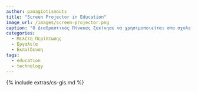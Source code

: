 ```yaml
---
author: panagiotismouts
title: "Screen Projector in Education"
image_url: /images/screen-projector.png
caption: "Ο Διαδραστικός Πίνακας ξεκίνησε να χρησιμοποιείται στα σχολεία ως ένα εργαλείο ενίσχυσης της εκμάθησης των μαθητών. Στην μελέτη περίπτωσης αυτή αναλύεται η χρησιμότητα του διαδραστικού πίνακα, με το χαρακτηριστικό παράδειγμα "τα παιδιά πλέον μαθαίνουν καλύτερα με τη χρήση πιο οικείων προς αυτούς μέσων." "
categories:
  - Μελέτη Περίπτωσης
  - Εργαλεία
  - Εκπαίδευση
tags:
  - education
  - technology
---
```


{% include extras/cs-gis.md %}
